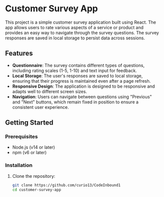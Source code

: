 # Customer Survey App

This project is a simple customer survey application built using React. The app allows users to rate various aspects of a service or product and provides an easy way to navigate through the survey questions. The survey responses are saved in local storage to persist data across sessions.

## Features

- **Questionnaire**: The survey contains different types of questions, including rating scales (1-5, 1-10) and text input for feedback.
- **Local Storage**: The user's responses are saved to local storage, ensuring that their progress is maintained even after a page refresh.
- **Responsive Design**: The application is designed to be responsive and adapts well to different screen sizes.
- **Navigation**: Users can navigate between questions using "Previous" and "Next" buttons, which remain fixed in position to ensure a consistent user experience.

## Getting Started

### Prerequisites

- Node.js (v14 or later)
- npm (v6 or later)

### Installation

1. Clone the repository:

   ```bash
   git clone https://github.com/curio13/CodeInbound1
   cd customer-survey-app
